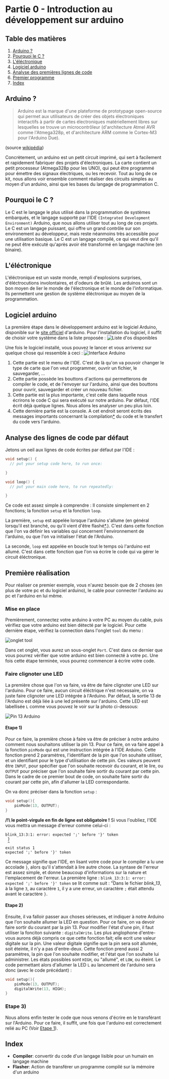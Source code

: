 # Partie 0 - Introduction au développement sur arduino

## Table des matières
1) <a href="#title_arduino">Arduino ?</a>
2) <a href="#title_c">Pourquoi le C ?</a>
3) <a href="#title_electronique">L'éléctronique</a>
4) <a href="#title_arduinosoft">Logiciel arduino</a>
4) <a href="#title_analyse">Analyse des premières lignes de code</a>
5) <a href="#first_soft">Premier programme</a>
6) <a href="index">Index</a>

## <a name="title_arduino">Arduino ?</a>
> Arduino est la marque d'une plateforme de prototypage open-source qui permet aux utilisateurs de créer des objets électroniques interactifs à partir de cartes électroniques matériellement libres sur lesquelles se trouve un microcontrôleur (d'architecture Atmel AVR comme l'Atmega328p, et d'architecture ARM comme le Cortex-M3 pour l'Arduino Due). 

(source [wikipédia](https://fr.wikipedia.org/wiki/Arduino))

Concrètement, un arduino est un petit circuit imprimé, qui sert à facilement et rapidement fabriquer des projets d'électroniques. La carte contient un petit processeur (Atmega328p pour les UNO), qui peut être programmé pour émettre des signaux électriques, ou les recevoir. Tout au long de ce kit, nous allons voir ensemble comment réaliser des circuits simples au moyen d'un arduino, ainsi que les bases du langage de programmation C.

## <a name="title_c">Pourquoi le C ?</a>
Le C est le langage le plus utilisé dans la programmation de systèmes embarqués, et le langage supporté par l'IDE `(Integrated Development Environment)` Arduino, que nous allons utiliser tout au long de ces projets. Le C est un langage puissant, qui offre un grand contrôle sur son environement au développeur, mais reste néanmoins très accessible pour une utilisation basique. Le C est un langage compilé, ce qui veut dire qu'il ne peut être exécuté qu'après avoir été transformé en langage machine (en binaire).

## <a name="title_electronique">L'éléctronique</a>
L'éléctronique est un vaste monde, rempli d'explosions surprises, d'éléctrocutions involontaires, et d'odeurs de brûlé. Les arduinos sont un bon moyen de lier le monde de l'électronique et le monde de l'informatique. Ils permettent une gestion de système éléctronique au moyen de la programmation.

## <a name="title_arduinosoft">Logiciel arduino</a>
La première étape dans le développement arduino est le logiciel Arduino, disponible sur le [site officiel](https://www.arduino.cc/en/Main/Software) d'arduino. Pour l'installation du logiciel, il suffit de choisir votre système dans la liste proposée :
![Liste d'os disponibles](../../../images/arduino_dl.png)

Une fois le logiciel installé, vous pouvez le lancer et vous arriverez sur quelque chose qui ressemble à ceci :
![Interface Arduino](../../../images/arduino_ide.png)

1) Cette partie est le menu de l'IDE. C'est de là qu'on va pouvoir changer le type de carte que l'on veut programmer, ouvrir un fichier, le sauvegarder, ...
2) Cette partie possède les bouttons d'actions qui permetterons de compiler le code, et de l'envoyer sur l'arduino, ainsi que des bouttons pour ouvrir, sauvegarder et créer un nouveau fichier.
3) Cette partie est la plus importante, c'est celle dans laquelle nous écrirons le code C qui sera exécuté sur notre arduino. Par défaut, l'IDE écrit déjà quelque lignes. Nous allons les analyser un peu plus loin.
4) Cette dernière partie est la console. A cet endroit seront écrits des messages importants concernant la compilation[*](#index_compiler) du code et le transfert du code vers l'arduino.

## <a name="analyse">Analyse des lignes de code par défaut</a>
Jetons un oeil aux lignes de code écrites par défaut par l'IDE :
```c
void setup() {
  // put your setup code here, to run once:

}

void loop() {
  // put your main code here, to run repeatedly:

}
```

Ce code est assez simple à comprendre :
Il consiste simplement en 2 fonctions; la fonction `setup` et la fonction `loop`.

La première, `setup` est appelée lorsque l'arduino s'allume (en général lorsqu'il est branché, ou qu'il vient d'être flashé[*](#index_flasher).). C'est dans cette fonction que l'on va définir les variables qui concernent l'environnement de l'arduino, ou que l'on va initialiser l'état de l'Arduino.

La seconde, `loop` est appelée en boucle tout le temps où l'arduino est allumé. C'est dans cette fonction que l'on va écrire le code qui va gérer le circuit éléctronique.

## <a name="first_soft">Première réalisation</a>
Pour réaliser ce premier exemple, vous n'aurez besoin que de 2 choses (en plus de votre pc et du logiciel arduino), le cable pour connecter l'arduino au pc et l'arduino en lui même.

### <a name="setup">Mise en place</a>
Premièrement, connectez votre arduino à votre PC au moyen du cable, puis vérifiez que votre arduino est bien détecté par le logiciel. Pour cette dernière étape, vérifiez la connection dans l'onglet `tool` du menu :

![onglet tool](../../../images/arduino_tool.png)

Dans cet onglet, vous aurez un sous-onglet `Port`. C'est dans ce dernier que vous pourrez vérifier que votre arduino est bien connecté à votre pc. Une fois cette étape terminée, vous pourrez commencer à écrire votre code.

### Faire clignoter une LED
La première chose que l'on va faire, va être de faire clignoter une LED sur l'arduino. Pour ce faire, aucun circuit éléctrique n'est nécessaire, on va juste faire clignoter une LED intégrée à l'Arduino.
Par défaut, la sortie 13 de l'Arduino est déjà liée à une led présente sur l'arduino. Cette LED est labellisée `L` comme vous pouvez le voir sur la photo ci-dessous:

![Pin 13 Arduino](../../../images/Arduino.jpg)

#### Etape 1)
Pour ce faire, la première chose à faire va être de préciser à notre arduino comment nous souhaitons utiliser la pin 13. Pour ce faire, on va faire appel à la fonction `pinMode` qui est une instruction intégrée à l'IDE Arduino. Cette fonction prend 2 paramètres, l'identifiant de la pin que l'on souhaite utiliser, et un identifiant pour le type d'utilisation de cette pin. Ces valeurs peuvent être `INPUT`, pour spécifier que l'on souhaite recevoir du courant, et le lire, ou `OUTPUT` pour préciser que l'on souhaite faire sortir du courant par cette pin. Dans le cadre de ce premier bout de code, on souhaite faire sortir du courant par cette pin, afin d'allumer la LED correspondante.

On va donc préciser dans la fonction `setup` :

```c
void setup(){
    pinMode(13, OUTPUT);
}
```
**/!\ le point-virgule en fin de ligne est obligatoire !** Si vous l'oubliez, l'IDE vous mettra un message d'erreur comme celui-ci :
```
blink_13:3:1: error: expected ';' before '}' token
 }
 ^
exit status 1
expected ';' before '}' token
```

Ce message signifie que l'IDE, en lisant votre code pour le compiler a lu une accolade `}`, alors qu'il s'attendait à lire autre chose. La syntaxe de l'erreur est assez simple, et donne beaucoup d'informations sur la nature et l'emplacement de l'erreur. La première ligne : `blink_13:3:1: error: expected ';' before '}' token` se lit comme suit : "Dans le fichier *blink_13*, à la ligne `3`, au caractère `1`, il y a une erreur, un caractère `;` était attendu avant le caractère `}`.

####  Etape 2)
Ensuite, il va falloir passer aux choses sérieuses, et indiquer à notre Arduino que l'on souhaite allumer la LED en question. Pour ce faire, on va devoir faire sortir du courant par la pin 13. Pour modifier l'état d'une pin, il faut utiliser la fonciton suivante : `digitalWrite`. Les plus anglophone d'entre-vous aurons déjà compris ce que cette fonction fait; elle ecrit une valeur digitale sur la pin. Une valeur digitale signifie que la pin sera soit allumée, soit éteinte, il n'y a pas d'entre-deux. Cette fonction prend aussi 2 paramètres, la pin que l'on souhaite modifier, et l'état que l'on souhaite lui administrer. Les états possibles sont `HIGH`, ou "allumé", et `LOW`, ou éteint. Le code permettant alors d'allumer la LED `L` au lancement de l'arduino sera donc (avec le code précédant) :

```c
void setup(){
    pinMode(13, OUTPUT);
    digitalWrite(13, HIGH);
}
```

### Etape 3)
Nous allons enfin tester le code que nous venons d'écrire en le transférant sur l'Arduino. Pour ce faire, il suffit, une fois que l'arduino est correctement relié au PC (Voir <a href="#setup">Etape 1</a>).

## <a name="index">Index</a>
* <a name="index_compiler">**Compiler**</a>: convertir du code d'un langage lisible pour un humain en langage machine
* <a name="index_flasher">**Flasher**</a>: Action de transférer un programme compilé sur la mémoire d'un arduino
